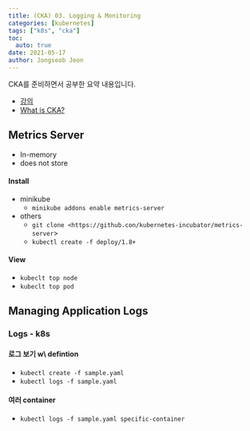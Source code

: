 ```yaml
---
title: (CKA) 03. Logging & Monitoring
categories: [kubernetes]
tags: ["k8s", "cka"]
toc:
  auto: true
date: 2021-05-17
author: Jongseob Jeon
---
```


CKA를 준비하면서 공부한 요약 내용입니다.
- [강의](https://www.udemy.com/course/certified-kubernetes-administrator-with-practice-tests/)
- [What is CKA?](https://www.cncf.io/certification/cka/)

## Metrics Server

- In-memory
- does not store

#### Install

- minikube
  - `minikube addons enable metrics-server`
- others
  - `git clone <https://github.con/kubernetes-incubator/metrics-server`>
  - `kubectl create -f deploy/1.8+`

#### View

- `kubeclt top node`
- `kubeclt top pod`

## Managing Application Logs

### Logs - k8s

#### 로그 보기 w\ defintion

- `kubectl create -f sample.yaml`
- `kubectl logs -f sample.yaml`

#### 여러 container

- `kubectl logs -f sample.yaml specific-container`
